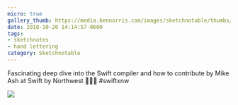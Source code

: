 ```yaml
---
micro: true
gallery_thumb: https://media.bennorris.com/images/sketchnotable/thumbs/swift-by-northwest-2018-sketchnotes-12.jpg
date: 2018-10-20 14:14:57-0600
tags:
- sketchnotes
- hand lettering
category: Sketchnotable
---
```


Fascinating deep dive into the Swift compiler and how to contribute by Mike Ash at Swift by Northwest 📱✍🏼 #swiftxnw

<img src="https://media.bennorris.com/images/sketchnotable/swift-by-northwest-2018/swift-by-northwest-2018-sketchnotes-12.jpg" />